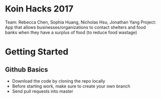 # Koin Hacks 2017
Team: Rebecca Chen, Sophia Huang, Nicholas Hsu, Jonathan Yang
Project: App that allows businesses/organizations to contact shelters and food banks when they have a surplus of food (to reduce food wastage)

# Getting Started
## Github Basics
- Download the code by cloning the repo locally
- Before starting work, make sure to create your own branch
- Send pull requests into master
